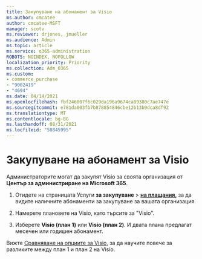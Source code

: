 ```yaml
---
title: Закупуване на абонамент за Visio
ms.author: cmcatee
author: cmcatee-MSFT
manager: scotv
ms.reviewer: drjones, jmueller
ms.audience: Admin
ms.topic: article
ms.service: o365-administration
ROBOTS: NOINDEX, NOFOLLOW
localization_priority: Priority
ms.collection: Adm_O365
ms.custom:
- commerce_purchase
- "9002419"
- "4694"
ms.date: 04/14/2021
ms.openlocfilehash: fbf246007f6c029da196a9674ca89380c7ae747e
ms.sourcegitcommit: e781da003fb7b878854846cbe12b13b9dca8df92
ms.translationtype: MT
ms.contentlocale: bg-BG
ms.lasthandoff: 08/31/2021
ms.locfileid: "58845995"
---
```

# <a name="purchase-visio-subscription"></a>Закупуване на абонамент за Visio

Администраторите могат да закупят Visio за своята организация от **Център за администриране на Microsoft 365**.

1. Отидете на страницата Услуги **за закупуване**  >  **[на плащания,](https://go.microsoft.com/fwlink/p/?linkid=868433)** за да видите наличните абонаменти за закупуване за вашата организация.

2. Намерете плановете на Visio, като търсите за "Visio".

3. Изберете **Visio (план 1)** или **Visio (план 2)**. И двата плана предлагат месечен или годишен абонамент.

Вижте [Сравняване на опциите за Visio](https://products.office.com/Visio/microsoft-visio-plans-and-pricing-compare-visio-options), за да научите повече за разликите между план 1 и план 2 на Visio.
